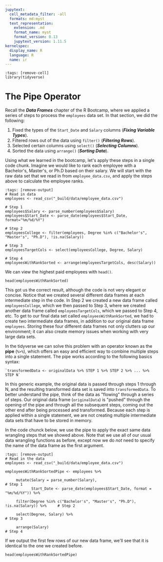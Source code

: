 ```yaml
---
jupytext:
  cell_metadata_filter: -all
  formats: md:myst
  text_representation:
    extension: .md
    format_name: myst
    format_version: 0.13
    jupytext_version: 1.11.5
kernelspec:
  display_name: R
  language: R
  name: ir
---
```


```{code-cell}
:tags: [remove-cell]
library(tidyverse)
```

# The Pipe Operator

Recall the ***Data Frames*** chapter of the R Bootcamp, where we applied a series of steps to process the `employees` data set. In that section, we did the following:

1. Fixed the types of the `Start_Date` and `Salary` columns (***Fixing Variable Types***).
2. Filtered rows out of the data using `filter()` (***Filtering Rows***).
3. Selected certain columns using `select()`  (***Selecting Columns***).
4. Sorted the data using `arrange()`  (***Sorting Data***).

Using what we learned in the bootcamp, let's apply these steps in a single code chunk. Imagine we would like to rank each employee with a Bachelor's, Master's, or Ph.D based on their salary. We will start with the raw data set that we read in from `employee_data.csv`, and apply the steps above to calculate the employee ranks.

```{code-cell}
:tags: [remove-output]
# Read in data
employees <- read_csv("_build/data/employee_data.csv")

# Step 1
employees$Salary <- parse_number(employees$Salary)
employees$Start_Date <- parse_date(employees$Start_Date, format="%m/%d/%Y")

# Step 2
employeesCollege <- filter(employees, Degree %in% c("Bachelor's", "Master's", "Ph.D"), !is.na(Salary))

# Step 3
employeesTargetCols <- select(employeesCollege, Degree, Salary)

# Step 4
employeesWithRankSorted <- arrange(employeesTargetCols, desc(Salary))
```
We can view the highest paid employees with `head()`. 

```{code-cell}
head(employeesWithRankSorted)
```

This got us the correct result, although the code is not very elegant or concise. Notice that we created several different data frames at each intermediate step in the code. In Step 2 we created a new data frame called `employeesCollege`, which we then passed to Step 3, where we created another data frame called `employeesTargetCols`, which we passed to Step 4, etc. To get to our final data set called `employeesWithRankSorted`, we had to create two intermediate data frames, in addition to our original data frame `employees`. Storing these four different data frames not only clutters up our environment; it can also create memory issues when working with very large data sets.

In the tidyverse we can solve this problem with an operator known as the **pipe** (`%>%`), which offers an easy and efficient way to combine multiple steps into a single statement. The pipe works according to the following basics syntax:

```{admonition} Syntax
`transformedData <- originalData %>% STEP 1 %>% STEP 2 %>% ... %>% STEP N`         
```

In this generic example, the original data is passed through steps 1 through N, and the resulting transformed data set is saved into `transformedData`. To better understand the pipe, think of the data as "flowing" through a series of steps. Our original data frame (`originalData`) is "pushed" through the opening of the pipe and through all the subsequent steps, coming out the other end after being processed and transformed. Because each step is applied within a single statement, we are not creating multiple intermediate data sets that have to be stored in memory. 

In the code chunck below, we use the pipe to apply the exact same data wrangling steps that we showed above. Note that we use all of our usual data wrangling functions as before, except now we do *not* need to specify the name of the data frame as the first argument.

```{code-cell}
:tags: [remove-output]
# Read in the data 
employees <- read_csv("_build/data/employee_data.csv")

employeesWithRankSortedPipe <- employees %>%

     mutate(Salary = parse_number(Salary),                                           # Step 1
            Start_Date <- parse_date(employees$Start_Date, format = "%m/%d/%Y")) %>%

     filter(Degree %in% c("Bachelor's", "Master's", "Ph.D"), !is.na(Salary)) %>%     # Step 2

     select(Degree, Salary) %>%                                                      # Step 3

     arrange(Salary)                                                             # Step 4
```

If we output the first few rows of our new data frame, we'll see that it is identical to the one we created before.

```{code-cell}
head(employeesWithRankSortedPipe)
```

